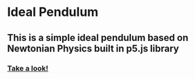 # Ideal Pendulum
## This is a simple ideal pendulum based on Newtonian Physics built in p5.js library
### [Take a look!](https://www.google.com "Google's Homepage")
